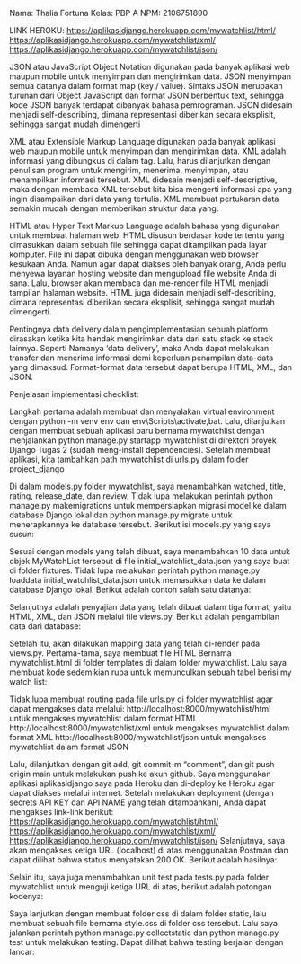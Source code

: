 Nama: Thalia Fortuna
Kelas: PBP A
NPM: 2106751890

LINK HEROKU:
https://aplikasidjango.herokuapp.com/mywatchlist/html/
https://aplikasidjango.herokuapp.com/mywatchlist/xml/
https://aplikasidjango.herokuapp.com/mywatchlist/json/

JSON atau JavaScript Object Notation digunakan pada banyak aplikasi web maupun mobile untuk menyimpan dan mengirimkan data. 
JSON menyimpan semua datanya dalam format map (key / value). Sintaks JSON merupakan turunan dari Object JavaScript dan format JSON berbentuk text, sehingga kode JSON banyak terdapat dibanyak bahasa pemrograman. JSON didesain menjadi self-describing, dimana representasi diberikan secara eksplisit, sehingga sangat mudah dimengerti

XML atau Extensible Markup Language digunakan pada banyak aplikasi web maupun mobile untuk menyimpan dan mengirimkan data. 
XML adalah informasi yang dibungkus di dalam tag. Lalu, harus dilanjutkan dengan penulisan program untuk mengirim, menerima, menyimpan, atau menampilkan informasi tersebut. 
XML didesain menjadi self-descriptive, maka dengan membaca XML tersebut kita bisa mengerti informasi apa yang ingin disampaikan dari data yang tertulis. 
XML membuat pertukaran data semakin mudah dengan memberikan struktur data yang.

HTML atau Hyper Text Markup Language adalah bahasa yang digunakan untuk membuat halaman web. 
HTML disusun berdasar kode tertentu yang dimasukkan dalam sebuah file sehingga dapat ditampilkan pada layar komputer. 
File ini dapat dibuka dengan menggunakan web browser kesukaan Anda. Namun agar dapat diakses oleh banyak orang, Anda perlu menyewa layanan hosting website dan mengupload file website Anda di sana. 
Lalu, browser akan membaca dan me-render file HTML menjadi tampilan halaman website. HTML juga didesain menjadi self-describing, dimana representasi diberikan secara eksplisit, sehingga sangat mudah dimengerti.

Pentingnya data delivery dalam pengimplementasian sebuah platform dirasakan ketika kita hendak mengirimkan data dari satu stack ke stack lainnya. 
Seperti Namanya ‘data delivery’, maka Anda dapat melakukan transfer dan menerima informasi demi keperluan penampilan data-data yang dimaksud. 
Format-format data tersebut dapat berupa HTML, XML, dan JSON.

Penjelasan implementasi checklist:

Langkah pertama adalah membuat dan menyalakan virtual environment dengan python -m venv env dan env\Scripts\activate,bat. 
Lalu, dilanjutkan dengan membuat sebuah aplikasi baru bernama mywatchlist dengan menjalankan python manage.py startapp mywatchlist di direktori proyek Django Tugas 2 (sudah meng-install dependencies). 
Setelah membuat aplikasi, kita tambahkan path mywatchlist di urls.py dalam folder project_django

Di dalam models.py folder mywatchlist, saya menambahkan watched, title, rating, release_date, dan review. Tidak lupa melakukan perintah python manage.py makemigrations untuk mempersiapkan migrasi model ke dalam database Django lokal dan python manage.py migrate untuk menerapkannya ke database tersebut. Berikut isi models.py yang saya susun:
 
Sesuai dengan models yang telah dibuat, saya menambahkan 10 data untuk objek MyWatchList tersebut di file initial_watchlist_data.json yang saya buat di folder fixtures. Tidak lupa melakukan perintah python manage.py loaddata initial_watchlist_data.json untuk memasukkan data ke dalam database Django lokal. Berikut adalah contoh salah satu datanya:
 
Selanjutnya adalah penyajian data yang telah dibuat dalam tiga format, yaitu HTML, XML, dan JSON melalui file views.py. Berikut adalah pengambilan data dari database:
 
Setelah itu, akan dilakukan mapping data yang telah di-render pada views.py. Pertama-tama, saya membuat file HTML Bernama mywatchlist.html di folder templates di dalam folder mywatchlist. Lalu saya membuat kode sedemikian rupa untuk memunculkan sebuah tabel berisi my watch list:
 
Tidak lupa membuat routing pada file urls.py di folder mywatchlist agar dapat mengakses data melalui:
http://localhost:8000/mywatchlist/html untuk mengakses mywatchlist dalam format HTML
http://localhost:8000/mywatchlist/xml untuk mengakses mywatchlist dalam format XML
http://localhost:8000/mywatchlist/json untuk mengakses mywatchlist dalam format JSON

 

Lalu, dilanjutkan dengan git add, git commit-m “comment”, dan git push origin main untuk melakukan push ke akun github. Saya menggunakan aplikasi aplikasidjango saya pada Heroku dan di-deploy ke Heroku agar dapat diakses melalui internet. Setelah melakukan deployment (dengan secrets API KEY dan API NAME yang telah ditambahkan), Anda dapat mengakses link-link berikut:
https://aplikasidjango.herokuapp.com/mywatchlist/html/
https://aplikasidjango.herokuapp.com/mywatchlist/xml/
https://aplikasidjango.herokuapp.com/mywatchlist/json/
Selanjutnya, saya akan mengakses ketiga URL (localhost) di atas menggunakan Postman dan dapat dilihat bahwa status menyatakan 200 OK. Berikut adalah hasilnya:
 
 
 
Selain itu, saya juga menambahkan unit test pada tests.py pada folder mywatchlist untuk menguji ketiga URL di atas, berikut adalah potongan kodenya:
 
Saya lanjutkan dengan membuat folder css di dalam folder static, lalu membuat sebuah file bernama style.css di folder css tersebut. Lalu saya jalankan perintah python manage.py collectstatic dan python manage.py test untuk melakukan testing. Dapat dilihat bahwa testing berjalan dengan lancar:
 


